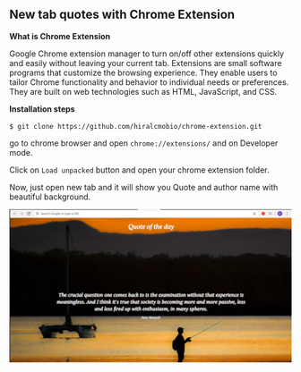 ## **New tab quotes with Chrome Extension**

**What is Chrome Extension**

Google Chrome extension manager to turn on/off other extensions quickly and easily without leaving your current tab. 
Extensions are small software programs that customize the browsing experience. They enable users to tailor Chrome functionality 
and behavior to individual needs or preferences. They are built on web technologies such as HTML, JavaScript, and CSS.

**Installation steps**

    $ git clone https://github.com/hiralcmobio/chrome-extension.git

go to chrome browser and open `chrome://extensions/` and on Developer mode.

Click on `Load unpacked` button and open your chrome extension folder.

Now, just open new tab and it will show you Quote and author name with beautiful background.

![picture](img/quote.png) 





